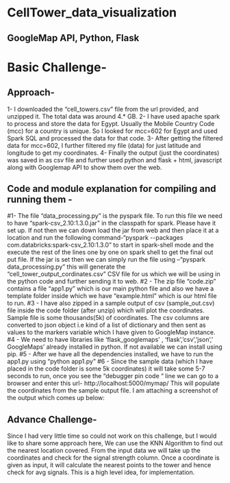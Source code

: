# CellTower_data_visualization
## GoogleMap API, Python, Flask

#	Basic Challenge-
## Approach-
1-	I downloaded the “cell_towers.csv” file from the url provided, and unzipped it. The total data was around 4.* GB.
2-	I have used apache spark to process and store the data for Egypt. Usually the Mobile Country Code (mcc) for a country is unique. So I looked for mcc=602 for Egypt and used Spark SQL and processed the data for that code. 
3-	After getting the filtered data for mcc=602, I further filtered my file (data) for just latitude and longitude to get my coordinates.
4-	Finally the output (just the coordinates) was saved in as csv file and further used python and flask + html, javascript along with Googlemap API to show them over the web.

## Code and module explanation for compiling and running them -
#1-	The file “data_processing.py” is the pyspark file. To run this file we need to have “spark-csv_2.10:1.3.0.jar” in the classpath for spark. Please have it set up. If not then we can down load the jar from web and then place it at a location and run the following command-“pyspark --packages com.databricks:spark-csv_2.10:1.3.0” to start in spark-shell mode and the execute the rest of the lines one by one on spark shell to get the final out put file. If the jar is set then we can simply run the file using –“pyspark data_processing.py” this will generate the “cell_tower_output_cordinates.csv” CSV file for us which we will be using in the python code and further sending it to web.
#2 -	The zip file “code.zip” contains a file “app1.py” which is our main python file and also we have a template folder inside which we have “example.html” which is our html file to run.
#3 -	I have also zipped in a sample output of csv (sample_out.csv) file inside the code folder (after unzip) which will plot the coordinates. Sample file is some thousands(5k) of coordinates. The csv columns are converted to json object i.e kind of a list of dictionary and then sent as values to the markers variable which I have given to GoogleMap instance.
#4 -	 We need to have libraries like ‘flask_googlemaps’ , ‘flask’,’csv’,’json’,’ GoogleMaps’ already installed in python. If not available we can install using pip.
#5 -	After we have all the dependencies installed, we have to run the app1.py using “python app1.py”
#6 -	Since the sample data (which I have placed in the code folder is some 5k coordinates) it will take some 5-7 seconds to run, once you see the “debugger pin code “  line we can go to a browser and enter this url- http://localhost:5000/mymap/ This will populate the coordinates from the sample output file. I am attaching a screenshot of the output which comes up below:

 

## Advance Challenge- 

Since I had very little time so could not work on this challenge, but I would like to share some approach here, We can use the KNN Algorithm to find out the nearest location covered. From the input data we will take up the coordinates and check for the signal strength column. Once a coordinate is given as input, it will calculate the nearest points to the tower and hence check for avg signals. This is a high level idea, for implementation.

